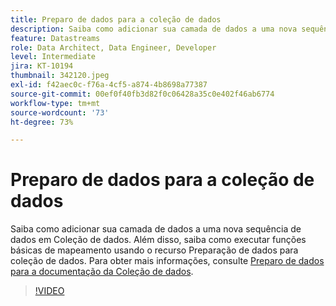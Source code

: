 ```yaml
---
title: Preparo de dados para a coleção de dados
description: Saiba como adicionar sua camada de dados a uma nova sequência de dados em Coleção de dados.
feature: Datastreams
role: Data Architect, Data Engineer, Developer
level: Intermediate
jira: KT-10194
thumbnail: 342120.jpeg
exl-id: f42aec0c-f76a-4cf5-a874-4b8698a77387
source-git-commit: 00ef0f40fb3d82f0c06428a35c0e402f46ab6774
workflow-type: tm+mt
source-wordcount: '73'
ht-degree: 73%

---
```


# Preparo de dados para a coleção de dados

Saiba como adicionar sua camada de dados a uma nova sequência de dados em Coleção de dados. Além disso, saiba como executar funções básicas de mapeamento usando o recurso Preparação de dados para coleção de dados. Para obter mais informações, consulte [Preparo de dados para a documentação da Coleção de dados](https://experienceleague.adobe.com/docs/experience-platform/edge/fundamentals/datastreams.html#data-prep).

>[!VIDEO](https://video.tv.adobe.com/v/342120/?learn=on)
